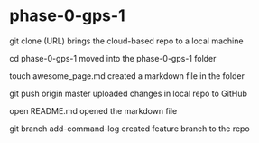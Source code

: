 # phase-0-gps-1

git clone (URL)
brings the cloud-based repo to a local machine

cd phase-0-gps-1
moved into the phase-0-gps-1 folder

touch awesome_page.md
created a markdown file in the folder

git push origin master
uploaded changes in local repo to GitHub

open README.md
opened the markdown file

git branch add-command-log
created feature branch to the repo
